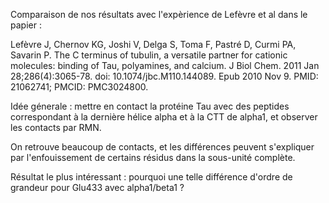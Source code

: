 Comparaison de nos résultats avec l'expèrience de Lefèvre et al dans le papier :

Lefèvre J, Chernov KG, Joshi V, Delga S, Toma F, Pastré D, Curmi PA, Savarin P. The C terminus of tubulin, a versatile partner for cationic molecules: binding of Tau, polyamines, and calcium. J Biol Chem. 2011 Jan 28;286(4):3065-78. doi: 10.1074/jbc.M110.144089. Epub 2010 Nov 9. PMID: 21062741; PMCID: PMC3024800.

Idée génerale : mettre en contact la protéine Tau avec des peptides correspondant à la dernière hélice alpha et à la CTT de alpha1, et observer les
contacts par RMN. 


On retrouve beaucoup de contacts, et les différences peuvent s'expliquer par l'enfouissement de certains résidus dans la sous-unité complète. 

Résultat le plus intéressant : pourquoi une telle différence d'ordre de grandeur pour Glu433 avec alpha1/beta1 ?
